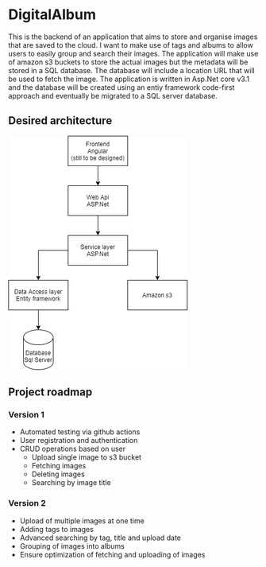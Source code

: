 # DigitalAlbum
This is the backend of an application that aims to store and organise images that are saved to the cloud. I want to make use of tags and albums to allow users to easily group and
search their images. The application will make use of amazon s3 buckets to store the actual images but the metadata will be stored in a SQL database. 
The database will include a location URL that will be used to fetch the image. The application is written in Asp.Net core v3.1 and the database will be created using an entiy 
framework code-first approach and eventually be migrated to a SQL server database. 

## Desired architecture
![desired architecture](diagrams/digitalAlbumArchitecture.jpg)

## Project roadmap

### Version 1
* Automated testing via github actions
* User registration and authentication
* CRUD operations based on user
  * Upload single image to s3 bucket
  * Fetching images
  * Deleting images
  * Searching by image title
  
### Version 2
* Upload of multiple images at one time
* Adding tags to images
* Advanced searching by tag, title and upload date
* Grouping of images into albums 
* Ensure optimization of fetching and uploading of images
